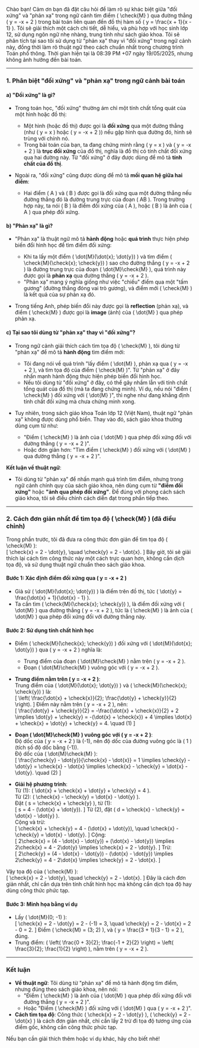 Chào bạn! Cảm ơn bạn đã đặt câu hỏi để làm rõ sự khác biệt giữa "đối xứng" và "phản xạ" trong ngữ cảnh tìm điểm \( \check{M} \) qua đường thẳng \( y = -x + 2 \) trong bài toán liên quan đến đồ thị hàm số \( y = \frac{x + 1}{x - 1} \). Tôi sẽ giải thích một cách chi tiết, dễ hiểu, và phù hợp với học sinh lớp 12, sử dụng ngôn ngữ nhẹ nhàng, trung tính như sách giáo khoa. Tôi sẽ phân tích tại sao tôi sử dụng từ "phản xạ" thay vì "đối xứng" trong ngữ cảnh này, đồng thời làm rõ thuật ngữ theo cách chuẩn nhất trong chương trình Toán phổ thông. Thời gian hiện tại là 08:39 PM +07 ngày 19/05/2025, nhưng không ảnh hưởng đến bài toán.

---

### 1. Phân biệt "đối xứng" và "phản xạ" trong ngữ cảnh bài toán

#### a) "Đối xứng" là gì?
- Trong toán học, "đối xứng" thường ám chỉ một tính chất tổng quát của một hình hoặc đồ thị:  
  - Một hình (hoặc đồ thị) được gọi là **đối xứng** qua một đường thẳng (như \( y = x \) hoặc \( y = -x + 2 \)) nếu gập hình qua đường đó, hình sẽ trùng với chính nó.  
  - Trong bài toán của bạn, ta đang chứng minh rằng \( y = x \) và \( y = -x + 2 \) là **trục đối xứng** của đồ thị, nghĩa là đồ thị có tính chất đối xứng qua hai đường này. Từ "đối xứng" ở đây được dùng để mô tả **tính chất của đồ thị**.

- Ngoài ra, "đối xứng" cũng được dùng để mô tả **mối quan hệ giữa hai điểm**:  
  - Hai điểm \( A \) và \( B \) được gọi là đối xứng qua một đường thẳng nếu đường thẳng đó là đường trung trực của đoạn \( AB \). Trong trường hợp này, ta nói \( B \) là điểm đối xứng của \( A \), hoặc \( B \) là ảnh của \( A \) qua phép đối xứng.

#### b) "Phản xạ" là gì?
- "Phản xạ" là thuật ngữ mô tả **hành động** hoặc **quá trình** thực hiện phép biến đổi hình học để tìm điểm đối xứng:  
  - Khi ta lấy một điểm \( \dot{M}(\dot{x}; \dot{y}) \) và tìm điểm \( \check{M}(\check{x}; \check{y}) \) sao cho đường thẳng \( y = -x + 2 \) là đường trung trực của đoạn \( \dot{M}\check{M} \), quá trình này được gọi là **phản xạ** qua đường thẳng \( y = -x + 2 \).  
  - "Phản xạ" mang ý nghĩa giống như việc "chiếu" điểm qua một "tấm gương" (đường thẳng đóng vai trò gương), và điểm mới \( \check{M} \) là kết quả của sự phản xạ đó.  

- Trong tiếng Anh, phép biến đổi này được gọi là **reflection** (phản xạ), và điểm \( \check{M} \) được gọi là **image** (ảnh) của \( \dot{M} \) qua phép phản xạ.

#### c) Tại sao tôi dùng từ "phản xạ" thay vì "đối xứng"?
- Trong ngữ cảnh giải thích cách tìm tọa độ \( \check{M} \), tôi dùng từ "phản xạ" để mô tả **hành động** tìm điểm mới:  
  - Tôi đang nói về quá trình "lấy điểm \( \dot{M} \), phản xạ qua \( y = -x + 2 \), và tìm tọa độ của điểm \( \check{M} \)". Từ "phản xạ" ở đây nhấn mạnh hành động thực hiện phép biến đổi hình học.  
  - Nếu tôi dùng từ "đối xứng" ở đây, có thể gây nhầm lẫn với tính chất tổng quát của đồ thị (mà ta đang chứng minh). Ví dụ, nếu nói "điểm \( \check{M} \) đối xứng với \( \dot{M} \)", thì nghe như đang khẳng định tính chất đối xứng mà chưa chứng minh xong.  

- Tuy nhiên, trong sách giáo khoa Toán lớp 12 (Việt Nam), thuật ngữ "phản xạ" không được dùng phổ biến. Thay vào đó, sách giáo khoa thường dùng cụm từ như:  
  - "Điểm \( \check{M} \) là ảnh của \( \dot{M} \) qua phép đối xứng đối với đường thẳng \( y = -x + 2 \)".  
  - Hoặc đơn giản hơn: "Tìm điểm \( \check{M} \) đối xứng với \( \dot{M} \) qua đường thẳng \( y = -x + 2 \)".  

**Kết luận về thuật ngữ**:  
- Tôi dùng từ "phản xạ" để nhấn mạnh quá trình tìm điểm, nhưng trong ngữ cảnh chính quy của sách giáo khoa, nên dùng cụm từ **"điểm đối xứng"** hoặc **"ảnh qua phép đối xứng"**. Để đúng với phong cách sách giáo khoa, tôi sẽ điều chỉnh cách diễn đạt trong phần tiếp theo.

---

### 2. Cách đơn giản nhất để tìm tọa độ \( \check{M} \) (đã điều chỉnh)

Trong phần trước, tôi đã đưa ra công thức đơn giản để tìm tọa độ \( \check{M} \):  
\[
\check{x} = 2 - \dot{y}, \quad \check{y} = 2 - \dot{x}.
\]
Bây giờ, tôi sẽ giải thích lại cách tìm công thức này một cách trực quan hơn, không cần dịch tọa độ, và sử dụng thuật ngữ chuẩn theo sách giáo khoa.

#### Bước 1: Xác định điểm đối xứng qua \( y = -x + 2 \)
- Giả sử \( \dot{M}(\dot{x}; \dot{y}) \) là điểm trên đồ thị, tức \( \dot{y} = \frac{\dot{x} + 1}{\dot{x} - 1} \).  
- Ta cần tìm \( \check{M}(\check{x}; \check{y}) \), là điểm đối xứng với \( \dot{M} \) qua đường thẳng \( y = -x + 2 \), tức là \( \check{M} \) là ảnh của \( \dot{M} \) qua phép đối xứng đối với đường thẳng này.  

#### Bước 2: Sử dụng tính chất hình học
- Điểm \( \check{M}(\check{x}; \check{y}) \) đối xứng với \( \dot{M}(\dot{x}; \dot{y}) \) qua \( y = -x + 2 \) nghĩa là:  
  - Trung điểm của đoạn \( \dot{M}\check{M} \) nằm trên \( y = -x + 2 \).  
  - Đoạn \( \dot{M}\check{M} \) vuông góc với \( y = -x + 2 \).  

- **Trung điểm nằm trên \( y = -x + 2 \)**:  
  Trung điểm của \( \dot{M}(\dot{x}; \dot{y}) \) và \( \check{M}(\check{x}; \check{y}) \) là:  
  \[
  \left( \frac{\dot{x} + \check{x}}{2}; \frac{\dot{y} + \check{y}}{2} \right).
  \]
  Điểm này nằm trên \( y = -x + 2 \), nên:  
  \[
  \frac{\dot{y} + \check{y}}{2} = -\frac{\dot{x} + \check{x}}{2} + 2 \implies \dot{y} + \check{y} = -(\dot{x} + \check{x}) + 4 \implies \dot{x} + \check{x} + \dot{y} + \check{y} = 4. \quad (1)
  \]

- **Đoạn \( \dot{M}\check{M} \) vuông góc với \( y = -x + 2 \)**:  
  Độ dốc của \( y = -x + 2 \) là \(-1\), nên độ dốc của đường vuông góc là \( 1 \) (tích số độ dốc bằng \(-1\)).  
  Độ dốc của \( \dot{M}\check{M} \):  
  \[
  \frac{\check{y} - \dot{y}}{\check{x} - \dot{x}} = 1 \implies \check{y} - \dot{y} = \check{x} - \dot{x} \implies \check{x} - \check{y} = \dot{x} - \dot{y}. \quad (2)
  \]

- **Giải hệ phương trình**:  
  Từ (1): \( \dot{x} + \check{x} + \dot{y} + \check{y} = 4 \).  
  Từ (2): \( \check{x} - \check{y} = \dot{x} - \dot{y} \).  
  Đặt \( s = \check{x} + \check{y} \), từ (1):  
  \[
  s = 4 - (\dot{x} + \dot{y}).
  \]
  Từ (2), đặt \( d = \check{x} - \check{y} = \dot{x} - \dot{y} \).  
  Cộng và trừ:  
  \[
  \check{x} + \check{y} = 4 - (\dot{x} + \dot{y}), \quad \check{x} - \check{y} = \dot{x} - \dot{y}.
  \]
  Cộng:  
  \[
  2\check{x} = (4 - \dot{x} - \dot{y}) + (\dot{x} - \dot{y}) \implies 2\check{x} = 4 - 2\dot{y} \implies \check{x} = 2 - \dot{y}.
  \]
  Trừ:  
  \[
  2\check{y} = (4 - \dot{x} - \dot{y}) - (\dot{x} - \dot{y}) \implies 2\check{y} = 4 - 2\dot{x} \implies \check{y} = 2 - \dot{x}.
  \]

Vậy tọa độ của \( \check{M} \):  
\[
\check{x} = 2 - \dot{y}, \quad \check{y} = 2 - \dot{x}.
\]
Đây là cách đơn giản nhất, chỉ cần dựa trên tính chất hình học mà không cần dịch tọa độ hay dùng công thức phức tạp.

#### Bước 3: Minh họa bằng ví dụ
- Lấy \( \dot{M}(0; -1) \):  
  \[
  \check{x} = 2 - \dot{y} = 2 - (-1) = 3, \quad \check{y} = 2 - \dot{x} = 2 - 0 = 2.
  \]
  Điểm \( \check{M} = (3; 2) \), và \( y = \frac{3 + 1}{3 - 1} = 2 \), đúng.  
- Trung điểm: \( \left( \frac{0 + 3}{2}; \frac{-1 + 2}{2} \right) = \left( \frac{3}{2}; \frac{1}{2} \right) \), nằm trên \( y = -x + 2 \).

---

### Kết luận
- **Về thuật ngữ**: Tôi dùng từ "phản xạ" để mô tả hành động tìm điểm, nhưng đúng theo sách giáo khoa, nên nói:  
  - "Điểm \( \check{M} \) là ảnh của \( \dot{M} \) qua phép đối xứng đối với đường thẳng \( y = -x + 2 \)".  
  - Hoặc "Điểm \( \check{M} \) đối xứng với \( \dot{M} \) qua \( y = -x + 2 \)".  
- **Cách tìm tọa độ**: Công thức \( \check{x} = 2 - \dot{y} \), \( \check{y} = 2 - \dot{x} \) là cách đơn giản nhất, chỉ cần lấy 2 trừ đi tọa độ tương ứng của điểm gốc, không cần công thức phức tạp.

Nếu bạn cần giải thích thêm hoặc ví dụ khác, hãy cho biết nhé!